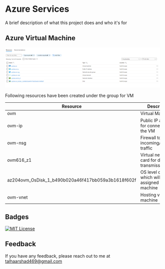 
# Azure Services

A brief description of what this project does and who it's for




## Azure Virtual Machine
![App Screenshot](https://github.com/talha469/Documentation/blob/main/Common/Media/VMSpecifications.png?raw=true)

Following resources have been created under the group for VM

| Resource   | Description                                          |
|------------|------------------------------------------------------|
| ovm        | Virtual Machine                                      |
| ovm-ip     | Public IP address for conneting to the VM                                   |
| ovm-nsg    | Firewall to restrict incoming/outgoing traffic       |
| ovm616_z1  | Virtual network card for data transmission           |
|az204ovm_OsDisk_1_b490b020a46f417bb059a3b1618f602f      | OS level disk which will be assigned onto the machine                               |
| ovm-vnet   | Hosting virtual machine                              |


## Badges

[![MIT License](https://img.shields.io/badge/License-MIT-green.svg)](https://choosealicense.com/licenses/mit/)

## Feedback

If you have any feedback, please reach out to me at talhaarshad469@gmail.com

